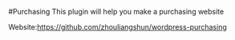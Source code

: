 #Purchasing
This plugin will help you make a purchasing website

Website:https://github.com/zhouliangshun/wordpress-purchasing